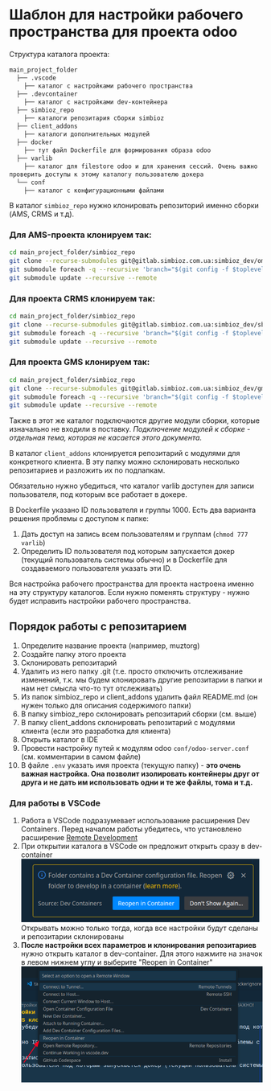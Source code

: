 # Шаблон для настройки рабочего пространства для проекта odoo

Структура каталога проекта:

```
main_project_folder
  ├── .vscode
    ├── каталог с настройками рабочего пространства
  ├── .devcontainer
    ├── каталог с настройками dev-контейнера
  ├── simbioz_repo
    ├── каталоги репозитария сборки simbioz
  ├── client_addons
    ├── каталоги дополнительных модулей
  ├── docker
    ├── тут файл Dockerfile для формирования образа odoo
  ├── varlib
    ├── каталог для filestore odoo и для хранения сессий. Очень важно проверить доступы к этому каталогу пользователю докера
  └── conf
    ├── каталог с конфигурационными файлами
```

В каталог `simbioz_repo` нужно клонировать репозиторий именно сборки (AMS, CRMS и т.д).

### Для AMS-проекта клонируем так:

```bash
cd main_project_folder/simbioz_repo
git clone --recurse-submodules git@gitlab.simbioz.com.ua:simbioz_dev/oms.git .
git submodule foreach -q --recursive 'branch="$(git config -f $toplevel/.gitmodules submodule.$name.branch)"; git checkout $branch'
git submodule update --recursive --remote
```

### Для проекта CRMS клонируем так:

```bash
cd main_project_folder/simbioz_repo
git clone --recurse-submodules git@gitlab.simbioz.com.ua:simbioz_dev/sbe.git .
git submodule foreach -q --recursive 'branch="$(git config -f $toplevel/.gitmodules submodule.$name.branch)"; git checkout $branch'
git submodule update --recursive --remote
```

### Для проекта GMS клонируем так:

```bash
cd main_project_folder/simbioz_repo
git clone --recurse-submodules git@gitlab.simbioz.com.ua:simbioz_dev/gms.git .
git submodule foreach -q --recursive 'branch="$(git config -f $toplevel/.gitmodules submodule.$name.branch)"; git checkout $branch'
git submodule update --recursive --remote
```

Также в этот же каталог подключаются другие модули сборки, которые изначально не входили в поставку.
_Подключение модулей к сборке - отдельная тема, которая не касается этого документа._

В каталог `client_addons` клонируется репозитарий с модулями для конкретного клиента. В эту
папку можно склонировать несколько репозитариев и разложить их по подпапкам. <br/>

Обязательно нужно убедиться, что каталог varlib доступен для записи пользователя, под которым все работает в докере. <br/>

В Dockerfile указано ID пользователя и группы 1000. Есть два варианта решения проблемы с доступом к папке:

1. Дать доступ на запись всем пользователям и группам (`chmod 777 varlib`)
2. Определить ID пользователя под которым запускается докер (текущий пользователь системы обычно) и в Dockerfile для создаваемого пользователя указать эти ID.

Вся настройка рабочего пространства для проекта настроена именно на эту структуру каталогов. Если нужно поменять структуру - нужно будет исправить настройки рабочего пространства.

## Порядок работы с репозитарием

1. Определите название проекта (например, muztorg)
2. Создайте папку этого проекта
3. Склонировать репозитарий
4. Удалить из него папку .git (т.е. просто отключить отслеживание изменений, т.к. мы будем клонировать другие репозитарии в папки и нам нет смысла что-то тут отслеживать)
5. Из папок simbioz_repo и client_addons удалить файл README.md (он нужен только для описания содержимого папки)
6. В папку simbioz_repo склонировать репозитарий сборки (см. выше)
7. В папку client_addons склонировать репозитарий с модулями клиента (если это разработка для клиента)
8. Открыть каталог в IDE
9. Провести настройку путей к модулям odoo `conf/odoo-server.conf` (см. комментарии в самом файле)
10. В файле `.env` указать имя проекта (текущую папку) - **это очень важная настройка. Она позволит изолировать контейнеры друг от друга и не дать им использовать одни и те же файлы, тома и т.д.**

### Для работы в VSCode

1. Работа в VSCode подразумевает использование расширения Dev Containers. Перед началом работы убедитесь, что установлено расширение [Remote Development](https://marketplace.visualstudio.com/items?itemName=ms-vscode-remote.vscode-remote-extensionpack)
2. При открытии каталога в VSCode он предложит открыть сразу в dev-container
   ![alt text](docs/2024-03-31_17-44.png)
   Открывать можно только тогда, когда все настройки будут сделаны и репозитарии склонированы
3. **После настройки всех параметров и клонирования репозитариев** нужно открыть каталог в dev-container. Для этого нажмите на значок в левом нижнем углу и выберите "Reopen in Container"
   ![alt text](docs/2024-03-31_17-54.png)
